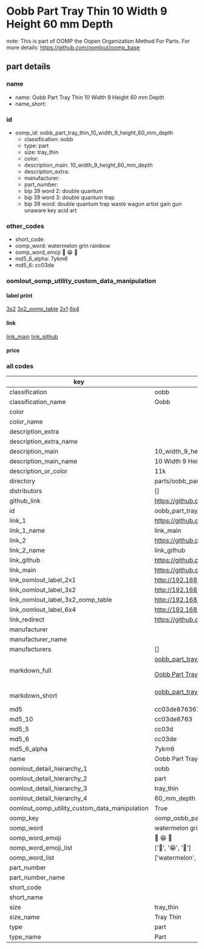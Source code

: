 # Oobb Part Tray Thin 10 Width 9 Height 60 mm Depth  

note: This is part of OOMP the Oopen Organization Method For Parts. For more details: https://github.com/oomlout/oomp_base

##  part details
  







### name
* name: Oobb Part Tray Thin 10 Width 9 Height 60 mm Depth
* name_short: 
### id
* oomp_id: oobb_part_tray_thin_10_width_9_height_60_mm_depth
  * classification: oobb
  * type: part
  * size: tray_thin
  * color: 
  * description_main: 10_width_9_height_60_mm_depth
  * description_extra: 
  * manufacturer: 
  * part_number: 
  * bip 39 word 2: double quantum
  * bip 39 word 3: double quantum trap
  * bip 39 word: double quantum trap waste wagon artist gain gun unaware key acid art

### other_codes
* short_code: 
* oomp_word: watermelon grin rainbow
* oomp_word_emoji :watermelon: :grin: :rainbow:
* md5_6_alpha: 7ykm6
* md5_6: cc03de






### oomlout_oomp_utility_custom_data_manipulation
#### label print
[3x2](http://192.168.1.245:1112/?label=oomp%207ykm6)
[3x2_oomp_table](http://192.168.1.108:1112/?label=oomp%207ykm6)
[2x1](http://192.168.1.242:1112/?label=oomp%207ykm6)
[6x4](http://192.168.1.55:1112/?label=oomp%207ykm6)    

#### link

[link_main](https://github.com/oomlout/oomlout_oomp_version_1_messy/tree/main/parts/oobb_part_tray_thin_10_width_9_height_60_mm_depth) [link_github](https://github.com/oomlout/oomlout_oomp_version_1_messy/tree/main/parts/oobb_part_tray_thin_10_width_9_height_60_mm_depth)                             

#### price







### all codes 
| key | value |  
| --- | --- |  
| classification | oobb |  
| classification_name | Oobb |  
| color |  |  
| color_name |  |  
| description_extra |  |  
| description_extra_name |  |  
| description_main | 10_width_9_height_60_mm_depth |  
| description_main_name | 10 Width 9 Height 60 mm Depth |  
| description_or_color | 11k |  
| directory | parts/oobb_part_tray_thin_10_width_9_height_60_mm_depth |  
| distributors | [] |  
| github_link | https://github.com/oomlout/oomlout_oomp_part_src/tree/main/parts/oobb_part_tray_thin_10_width_9_height_60_mm_depth |  
| id | oobb_part_tray_thin_10_width_9_height_60_mm_depth |  
| link_1 | https://github.com/oomlout/oomlout_oomp_version_1_messy/tree/main/parts/oobb_part_tray_thin_10_width_9_height_60_mm_depth |  
| link_1_name | link_main |  
| link_2 | https://github.com/oomlout/oomlout_oomp_version_1_messy/tree/main/parts/oobb_part_tray_thin_10_width_9_height_60_mm_depth |  
| link_2_name | link_github |  
| link_github | https://github.com/oomlout/oomlout_oomp_version_1_messy/tree/main/parts/oobb_part_tray_thin_10_width_9_height_60_mm_depth |  
| link_main | https://github.com/oomlout/oomlout_oomp_version_1_messy/tree/main/parts/oobb_part_tray_thin_10_width_9_height_60_mm_depth |  
| link_oomlout_label_2x1 | http://192.168.1.242:1112/?label=oomp%207ykm6 |  
| link_oomlout_label_3x2 | http://192.168.1.245:1112/?label=oomp%207ykm6 |  
| link_oomlout_label_3x2_oomp_table | http://192.168.1.108:1112/?label=oomp%207ykm6 |  
| link_oomlout_label_6x4 | http://192.168.1.55:1112/?label=oomp%207ykm6 |  
| link_redirect | https://github.com/oomlout/oomlout_oomp_version_1_messy/tree/main/parts/oobb_part_tray_thin_10_width_9_height_60_mm_depth |  
| manufacturer |  |  
| manufacturer_name |  |  
| manufacturers | [] |  
| markdown_full | [oobb_part_tray_thin_10_width_9_height_60_mm_depth](none)<br>[](none)<br>[Oobb Part Tray Thin 10 Width 9 Height 60 Mm Depth](none)<br><br> |  
| markdown_short | [oobb_part_tray_thin_10_width_9_height_60_mm_depth](none)<br><br> |  
| md5 | cc03de876367ebd8347b2f7bceabd20d |  
| md5_10 | cc03de8763 |  
| md5_5 | cc03d |  
| md5_6 | cc03de |  
| md5_6_alpha | 7ykm6 |  
| name | Oobb Part Tray Thin 10 Width 9 Height 60 mm Depth |  
| oomlout_detail_hierarchy_1 | oobb |  
| oomlout_detail_hierarchy_2 | part |  
| oomlout_detail_hierarchy_3 | tray_thin |  
| oomlout_detail_hierarchy_4 | 60_mm_depth |  
| oomlout_oomp_utility_custom_data_manipulation | True |  
| oomp_key | oomp_oobb_part_tray_thin_10_width_9_height_60_mm_depth |  
| oomp_word | watermelon grin rainbow |  
| oomp_word_emoji | :watermelon: :grin: :rainbow: |  
| oomp_word_emoji_list | [':watermelon:', ':grin:', ':rainbow:'] |  
| oomp_word_list | ['watermelon', 'grin', 'rainbow'] |  
| part_number |  |  
| part_number_name |  |  
| short_code |  |  
| short_name |  |  
| size | tray_thin |  
| size_name | Tray Thin |  
| type | part |  
| type_name | Part |  
